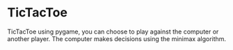 # TicTacToe

TicTacToe using pygame, you can choose to play against the computer or another player.
The computer makes decisions using the minimax algorithm.
